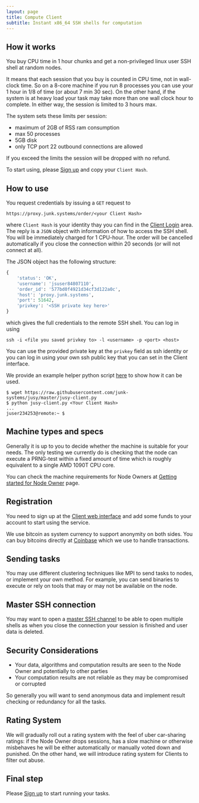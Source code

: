 ```yaml
---
layout: page
title: Compute Client
subtitle: Instant x86_64 SSH shells for computation 
---
```


## How it works

You buy CPU time in 1 hour chunks and get a non-privileged linux user SSH shell at random nodes. 

It means that each session that you buy is counted in CPU time, not in wall-clock time. So on a 8-core machine if you run 8 processes you can use your 1 hour in 1/8 of time (or about 7 min 30 sec). On the other hand, if the system is at heavy load your task may take more than one wall clock hour to complete. In either way, the session is limited to 3 hours max.

The system sets these limits per session:

- maximum of 2GB of RSS ram consumption
- max 50 processes
- 5GB disk
- only TCP port 22 outbound connections are allowed

If you exceed the limits the session will be dropped with no refund.

To start using, please [Sign up](https://junk.systems/client/) and copy your `Client Hash`.

## How to use

You request credentials by issuing a `GET` request to 

~~~
https://proxy.junk.systems/order/<your Client Hash>
~~~

where `Client Hash` is your identity thay you can find in the [Client Login](https://junk.systems/client/) area. The reply is a `JSON` object with information of how to access the SSH shell. You will be immediately charged for 1 CPU-hour. The order will be cancelled automatically if you close the connection within 20 seconds (or will not connect at all).

The JSON object has the following structure: 

```python
{
    'status': 'OK', 
    'username': 'jsuser84807110', 
    'order_id': '577bd0f4921d34cf3d122a0c', 
    'host': 'proxy.junk.systems', 
    'port': 51642, 
    'privkey': '<SSH private key here>'
}
```

which gives the full credentials to the remote SSH shell. You can log in using 

~~~
ssh -i <file you saved privkey to> -l <username> -p <port> <host>
~~~

You can use the provided private key at the `privkey` field as ssh identity or you can log in using your own ssh public key that you can set in the Client interface.

We provide an example helper python script [here](https://github.com/junk-systems/jusy/blob/master/jusy-client.py) to show how it can be used.

~~~
$ wget https://raw.githubusercontent.com/junk-systems/jusy/master/jusy-client.py
$ python jusy-client.py <Your Client Hash>
...
juser234253@remote:~ $
~~~

## Machine types and specs

Generally it is up to you to decide whether the machine is suitable for your needs. The only testing we currently do is checking that the node can execute a PRNG-test within a fixed amount of time which is roughly equivalent to a single AMD 1090T CPU core.

You can check the machine requirements for Node Owners at [Getting started for Node Owner](/nodeowner) page.

## Registration

You need to sign up at the [Client web interface](/client) and add some funds to your account to start using the service.

We use bitcoin as system currency to support anonymity on both sides. You can buy bitcoins directly at [Coinbase](https://www.coinbase.com) which we use to handle transactions.

## Sending tasks

You may use different clustering techniques like MPI to send tasks to nodes, or implement your own method. For example, you can send binaries to execute or rely on tools that may or may not be available on the node.

## Master SSH connection 

You may want to open a [master SSH channel](http://unix.stackexchange.com/questions/33557/using-an-already-established-ssh-channel) to be able to open multiple shells as when you close the connection your session is finished and user data is deleted.

## Security Considerations

- Your data, algorithms and computation results are seen to the Node Owner and potentially to other parties
- Your computation results are not reliable as they may be compromised or corrupted

So generally you will want to send anonymous data and implement result checking or redundancy for all the tasks.

## Rating System

We will gradually roll out a rating system with the feel of uber car-sharing ratings: if the Node Owner drops sessions, has a slow machine or otherwise misbehaves he will be either automatically or manually voted down and punished. On the other hand, we will introduce rating system for Clients to filter out abuse.

## Final step

Please [Sign up](https://junk.systems/client/) to start running your tasks.